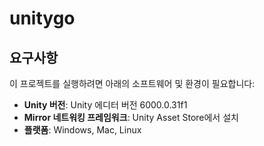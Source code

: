 # unitygo

## 요구사항

이 프로젝트를 실행하려면 아래의 소프트웨어 및 환경이 필요합니다:

- **Unity 버전**: Unity 에디터 버전 6000.0.31f1
- **Mirror 네트워킹 프레임워크**: Unity Asset Store에서 설치
- **플랫폼**: Windows, Mac, Linux
